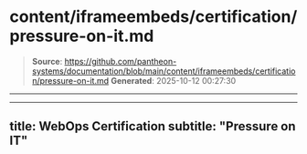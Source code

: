# content/iframeembeds/certification/pressure-on-it.md

> **Source**: https://github.com/pantheon-systems/documentation/blob/main/content/iframeembeds/certification/pressure-on-it.md
> **Generated**: 2025-10-12 00:27:30

---

---
title: WebOps Certification
subtitle: "Pressure on IT"
---

<Partial file="certification-guide/pressure-on-it.md" />
